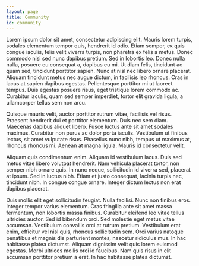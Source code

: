 ```yaml
---
layout: page
title: Community
id: community
---
```

Lorem ipsum dolor sit amet, consectetur adipiscing elit. Mauris lorem turpis, sodales elementum tempor quis, hendrerit id odio. Etiam semper, ex quis congue iaculis, felis velit viverra turpis, non pharetra ex felis a metus. Donec commodo nisi sed nunc dapibus pretium. Sed in lobortis leo. Donec nulla nulla, posuere eu consequat a, dapibus eu mi. Ut diam felis, tincidunt ac quam sed, tincidunt porttitor sapien. Nunc at nisl nec libero ornare placerat. Aliquam tincidunt metus nec augue dictum, in facilisis leo rhoncus. Cras in lacus at sapien dapibus egestas. Pellentesque porttitor mi ut laoreet tempus. Duis egestas posuere risus, eget tristique lorem commodo ac. Curabitur iaculis, quam sed semper imperdiet, tortor elit gravida ligula, a ullamcorper tellus sem non arcu.

Quisque mauris velit, auctor porttitor rutrum vitae, facilisis vel risus. Praesent hendrerit dui et porttitor elementum. Duis nec sem diam. Maecenas dapibus aliquet libero. Fusce luctus ante sit amet sodales maximus. Curabitur non purus ac dolor porta iaculis. Vestibulum ut finibus lectus, sit amet vulputate risus. Phasellus nunc nibh, tempus ut maximus at, rhoncus rhoncus mi. Aenean at magna ligula. Mauris id consectetur velit.

Aliquam quis condimentum enim. Aliquam id vestibulum lacus. Duis sed metus vitae libero volutpat hendrerit. Nam vehicula placerat tortor, non semper nibh ornare quis. In nunc neque, sollicitudin id viverra sed, placerat at ipsum. Sed in luctus nibh. Etiam et justo consequat, lacinia turpis nec, tincidunt nibh. In congue congue ornare. Integer dictum lectus non erat dapibus placerat.

Duis mollis elit eget sollicitudin feugiat. Nulla facilisi. Nunc non finibus eros. Integer tempor varius elementum. Cras fringilla ante sit amet massa fermentum, non lobortis massa finibus. Curabitur eleifend leo vitae tellus ultricies auctor. Sed id bibendum orci. Sed molestie eget metus vitae accumsan. Vestibulum convallis orci at rutrum pretium. Vestibulum erat enim, efficitur vel nisl quis, rhoncus sollicitudin sem. Orci varius natoque penatibus et magnis dis parturient montes, nascetur ridiculus mus. In hac habitasse platea dictumst. Aliquam dignissim velit quis lorem euismod egestas. Morbi ultrices mollis orci id faucibus. Nam quis risus in elit accumsan porttitor pretium a erat. In hac habitasse platea dictumst.
